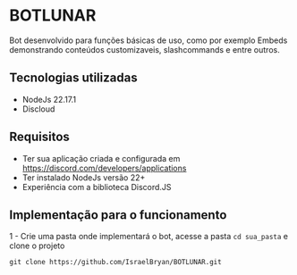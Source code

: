# BOTLUNAR

Bot desenvolvido para funções básicas de uso, como por exemplo Embeds demonstrando conteúdos customizaveis, slashcommands e entre outros.

## Tecnologias utilizadas

- NodeJs 22.17.1
- Discloud

## Requisitos

- Ter sua aplicação criada e configurada em https://discord.com/developers/applications
- Ter instalado NodeJs versão 22+
- Experiência com a biblioteca Discord.JS

## Implementação para o funcionamento

1 - Crie uma pasta onde implementará o bot, acesse a pasta `cd sua_pasta` e clone o projeto

```
git clone https://github.com/IsraelBryan/BOTLUNAR.git
```
